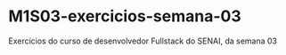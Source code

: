 # M1S03-exercicios-semana-03
 Exercícios do curso de desenvolvedor Fullstack do SENAI, da semana 03
